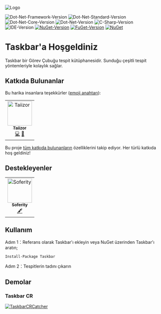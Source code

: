![Logo](https://raw.githubusercontent.com/Soferity/Taskbar/develop/.images/Logo.png)

![Dot-Net-Framework-Version](https://img.shields.io/badge/.NET%20Framework-%3E%3D4.0-blue)
![Dot-Net-Standard-Version](https://img.shields.io/badge/.NET%20Standard-%3E%3D2.1-blue)
![Dot-Net-Core-Version](https://img.shields.io/badge/.NET%20Core-%3E%3D2.1-blue)
![Dot-Net-Version](https://img.shields.io/badge/.NET-%3E%3D5.0-blue)
![C-Sharp-Version](https://img.shields.io/badge/C%23-9.0-blue.svg)
![IDE-Version](https://img.shields.io/badge/IDE-VS2019-blue.svg)
[![NuGet-Version](https://img.shields.io/nuget/v/Taskbar.svg)](https://www.nuget.org/packages/Taskbar)
[![FuGet-Version](https://www.fuget.org/packages/Taskbar/badge.svg)](https://www.fuget.org/packages/Taskbar)
[![NuGet](https://img.shields.io/nuget/dt/Taskbar)](https://www.nuget.org/api/v2/package/Taskbar)

# Taskbar'a Hoşgeldiniz
Taskbar bir Görev Çubuğu tespit kütüphanesidir. Sunduğu çeşitli tespit yöntemleriyle kolaylık sağlar.

## Katkıda Bulunanlar

Bu harika insanlara teşekkürler ([emoji anahtarı](https://allcontributors.org/docs/en/emoji-key)):

<table>
  <tr>
    <td align="center">
		<a href="https://github.com/Taiizor">
			<img src="https://avatars3.githubusercontent.com/u/41683699?s=460&v=4" width="80px;" alt="Taiizor"/>
			<br/>
			<sub>
				<b>Taiizor</b>
			</sub>
		</a>
		<br/>
		<a href="https://github.com/Soferity/Taskbar/commits?author=Taiizor" title="Kodlama">💻</a>
		<a href="https://www.taiizor.com" title="Fikirler & Planlama, Geri Bildirim">🤔</a>
	</td>
  </tr>
</table>

Bu proje [tüm katkıda bulunanların](https://github.com/all-contributors/all-contributors) özelliklerini takip ediyor. Her türlü katkıda hoş geldiniz!

## Destekleyenler

<table>
  <tr>
    <td align="center">
		<a href="https://github.com/Soferity">
			<img src="https://avatars3.githubusercontent.com/u/63516515?s=200&v=4" width="80px;" alt="Soferity"/>
			<br/>
			<sub>
				<b>Soferity</b>
			</sub>
		</a>
		<br/>
		<a href="https://github.com/Soferity" target="_blank" title="İçerik">🖋</a>
	</td>
  </tr>
</table>

## Kullanım

Adım 1：Referans olarak Taskbar'ı ekleyin veya NuGet üzerinden Taskbar'ı aratın;

```Install-Package Taskbar```

Adım 2：Tespitlerin tadını çıkarın

## Demolar

### Taskbar CR

[![TaskbarCRCatcher](https://raw.githubusercontent.com/Soferity/Taskbar/develop/.screenshots/CR.png)](https://github.com/Soferity/Taskbar/tree/develop/src/Taskbar_CR "TaskbarCRCatcher")